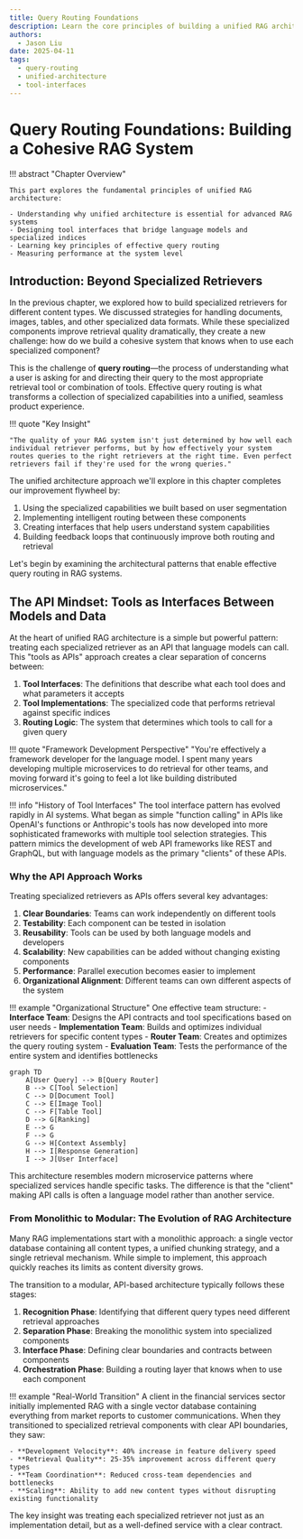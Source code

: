 ```yaml
---
title: Query Routing Foundations
description: Learn the core principles of building a unified RAG architecture with intelligent query routing
authors:
  - Jason Liu
date: 2025-04-11
tags:
  - query-routing
  - unified-architecture
  - tool-interfaces
---
```


# Query Routing Foundations: Building a Cohesive RAG System

!!! abstract "Chapter Overview"

```
This part explores the fundamental principles of unified RAG architecture:

- Understanding why unified architecture is essential for advanced RAG systems
- Designing tool interfaces that bridge language models and specialized indices
- Learning key principles of effective query routing
- Measuring performance at the system level
```

## Introduction: Beyond Specialized Retrievers

In the previous chapter, we explored how to build specialized retrievers for different content types. We discussed strategies for handling documents, images, tables, and other specialized data formats. While these specialized components improve retrieval quality dramatically, they create a new challenge: how do we build a cohesive system that knows when to use each specialized component?

This is the challenge of **query routing**—the process of understanding what a user is asking for and directing their query to the most appropriate retrieval tool or combination of tools. Effective query routing is what transforms a collection of specialized capabilities into a unified, seamless product experience.

!!! quote "Key Insight"

```
"The quality of your RAG system isn't just determined by how well each individual retriever performs, but by how effectively your system routes queries to the right retrievers at the right time. Even perfect retrievers fail if they're used for the wrong queries."
```

The unified architecture approach we'll explore in this chapter completes our improvement flywheel by:

1. Using the specialized capabilities we built based on user segmentation
1. Implementing intelligent routing between these components
1. Creating interfaces that help users understand system capabilities
1. Building feedback loops that continuously improve both routing and retrieval

Let's begin by examining the architectural patterns that enable effective query routing in RAG systems.

## The API Mindset: Tools as Interfaces Between Models and Data

At the heart of unified RAG architecture is a simple but powerful pattern: treating each specialized retriever as an API that language models can call. This "tools as APIs" approach creates a clear separation of concerns between:

1. **Tool Interfaces**: The definitions that describe what each tool does and what parameters it accepts
1. **Tool Implementations**: The specialized code that performs retrieval against specific indices
1. **Routing Logic**: The system that determines which tools to call for a given query

!!! quote "Framework Development Perspective"
"You're effectively a framework developer for the language model. I spent many years developing multiple microservices to do retrieval for other teams, and moving forward it's going to feel a lot like building distributed microservices."

!!! info "History of Tool Interfaces"
The tool interface pattern has evolved rapidly in AI systems. What began as simple "function calling" in APIs like OpenAI's functions or Anthropic's tools has now developed into more sophisticated frameworks with multiple tool selection strategies. This pattern mimics the development of web API frameworks like REST and GraphQL, but with language models as the primary "clients" of these APIs.

### Why the API Approach Works

Treating specialized retrievers as APIs offers several key advantages:

1. **Clear Boundaries**: Teams can work independently on different tools
1. **Testability**: Each component can be tested in isolation
1. **Reusability**: Tools can be used by both language models and developers
1. **Scalability**: New capabilities can be added without changing existing components
1. **Performance**: Parallel execution becomes easier to implement
1. **Organizational Alignment**: Different teams can own different aspects of the system

!!! example "Organizational Structure"
One effective team structure:
\- **Interface Team**: Designs the API contracts and tool specifications based on user needs
\- **Implementation Team**: Builds and optimizes individual retrievers for specific content types
\- **Router Team**: Creates and optimizes the query routing system
\- **Evaluation Team**: Tests the performance of the entire system and identifies bottlenecks

```mermaid
graph TD
    A[User Query] --> B[Query Router]
    B --> C[Tool Selection]
    C --> D[Document Tool]
    C --> E[Image Tool]
    C --> F[Table Tool]
    D --> G[Ranking]
    E --> G
    F --> G
    G --> H[Context Assembly]
    H --> I[Response Generation]
    I --> J[User Interface]
```

This architecture resembles modern microservice patterns where specialized services handle specific tasks. The difference is that the "client" making API calls is often a language model rather than another service.

### From Monolithic to Modular: The Evolution of RAG Architecture

Many RAG implementations start with a monolithic approach: a single vector database containing all content types, a unified chunking strategy, and a single retrieval mechanism. While simple to implement, this approach quickly reaches its limits as content diversity grows.

The transition to a modular, API-based architecture typically follows these stages:

1. **Recognition Phase**: Identifying that different query types need different retrieval approaches
1. **Separation Phase**: Breaking the monolithic system into specialized components
1. **Interface Phase**: Defining clear boundaries and contracts between components
1. **Orchestration Phase**: Building a routing layer that knows when to use each component

!!! example "Real-World Transition"
A client in the financial services sector initially implemented RAG with a single vector database containing everything from market reports to customer communications. When they transitioned to specialized retrieval components with clear API boundaries, they saw:

```
- **Development Velocity**: 40% increase in feature delivery speed
- **Retrieval Quality**: 25-35% improvement across different query types
- **Team Coordination**: Reduced cross-team dependencies and bottlenecks
- **Scaling**: Ability to add new content types without disrupting existing functionality
```

The key insight was treating each specialized retriever not just as an implementation detail, but as a well-defined service with a clear contract.

